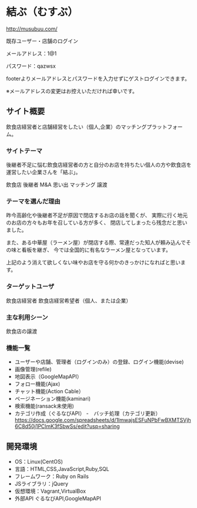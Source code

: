 # 結ぶ（むすぶ）
http://musubuu.com/

既存ユーザー・店舗のログイン

メールアドレス：1@1

パスワード：qazwsx

footerよりメールアドレスとパスワードを入力せずにゲストログインできます。

※メールアドレスの変更はお控えいただければ幸いです。


## サイト概要
飲食店経営者と店舗経営をしたい（個人,企業）のマッチングプラットフォーム。

### サイトテーマ
後継者不足に悩む飲食店経営者の方と自分のお店を持ちたい個人の方や飲食店を運営したい企業さんを「結ぶ」。

飲食店
後継者
M&A
思い出
マッチング
譲渡

### テーマを選んだ理由
昨今高齢化や後継者不足が原因で閉店するお店の話を聞くが、
実際に行く地元のお店の方々もお年を召している方が多く、
閉店してしまったら残念だと思いました。

また、ある中華屋（ラーメン屋）が閉店する際、常連だった知人が頼み込んでその味と看板を継ぎ、
今では全国的に有名なラーメン屋となっています。

上記のよう消えて欲しくない味やお店を守る何かのきっかけになればと思います。

### ターゲットユーザ
飲食店経営者
飲食店経営希望者（個人、または企業）

### 主な利用シーン
飲食店の譲渡

### 機能一覧
- ユーザーや店舗、管理者（ログインのみ）の登録、ログイン機能(devise)
- 画像管理(refile)
- 地図表示（GoogleMapAPI）
- フォロー機能(Ajax)
- チャット機能(Action Cable）
- ページネーション機能(kaminari)
- 検索機能(ransack未使用)
- カテゴリ作成（ぐるなびAPI）
-　バッチ処理（カテゴリ更新）
<https://docs.google.com/spreadsheets/d/1lmwajsESFuNPbFwBXMTSVjh6C8d50j1PClmK3fSbwSs/edit?usp=sharing>

## 開発環境
- OS：Linux(CentOS)
- 言語：HTML,CSS,JavaScript,Ruby,SQL
- フレームワーク：Ruby on Rails
- JSライブラリ：jQuery
- 仮想環境：Vagrant,VirtualBox
- 外部API ぐるなびAPI,GoogleMapAPI
